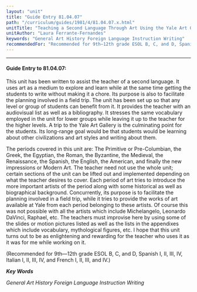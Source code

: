 ```yaml
---
layout: "unit"
title: "Guide Entry 81.04.07"
path: "/curriculum/guides/1981/4/81.04.07.x.html"
unitTitle: "Teaching a Second Language Through Art Using the Yale Art Gallery"
unitAuthor: "Laura Ferrante-Fernandes"
keywords: "General Art History Foreign Language Instruction Writing"
recommendedFor: "Recommended for 9th—12th grade ESOL B, C, and D, Spanish I, II, III, IV, Italian I, II, III, IV, and French I, II, III, and IV."
---
```

<body>
<hr/>
<h4>
Guide Entry to 81.04.07:
</h4>
This unit has been written to assist the teacher of a second language.  It uses art as a medium to explore and learn while at the same time getting the students to write without making it a chore. Its purpose is also to facilitate the planning involved in a field trip.  The unit has been set up so that any level or group of students can benefit from it.  It provides the teacher with an audiovisual list as well as a bibliography.  It stresses the same vocabulary employed in the unit for lower groups while leaving it up to the teacher for the higher levels.  A trip to the Yale Art Gallery is the culminating point for the students.  Its long-range goal would be that students would be learning about other civilizations and art styles and writing about them.
<p>
The periods covered in this unit are: The Primitive or Pre-Columbian, the Greek, the Egyptian, the Roman, the Byzantine, the Medieval, the Renaissance, the Spanish, the English, the American, and finally the new impressions or Modern Art.  The teacher need not use the whole unit; certain sections of the unit can be lifted out and implemented depending on what the teacher desires to cover.  Each period of art tries to introduce the more important artists of the period along with some historical as well as biographical background.  Concurrently, its purpose is to facilitate the planning involved in a field trip, while it tries to provide the works of art available at Yale from each period belonging to these artists.  Of course this was not possible with all the artists which include Michelangelo, Leonardo DaVinci, Raphael, etc.  The teachers must improvise here by using some of the slides or motion pictures listed as well as the lists in the appendixes which include vocabulary, mythological figures, etc.  I hope that this unit turns out to be as enlightening and rewarding for the teacher who uses it as it was for me while working on it.
</p>
<p>
(Recommended for 9th—12th grade ESOL B, C, and D, Spanish I, II, III, IV, Italian I, II, III, IV, and French I, II, III, and IV.)
</p>
<p>
<b>
<i>
Key Words
</i>
</b>
<br/>
</p>
<p>
<i>
General Art History Foreign Language Instruction Writing
</i>
</p>
</body>